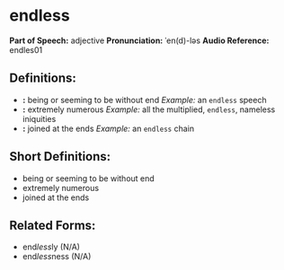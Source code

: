 # endless

**Part of Speech:** adjective
**Pronunciation:** ˈen(d)-ləs
**Audio Reference:** endles01

## Definitions:
- **:** being or seeming to be without end 
  *Example:* an `endless` speech
- **:** extremely numerous 
  *Example:* all the multiplied, `endless`, nameless iniquities
- **:** joined at the ends 
  *Example:* an `endless` chain

## Short Definitions:
- being or seeming to be without end
- extremely numerous
- joined at the ends

## Related Forms:
- end*less*ly (N/A)
- end*less*ness (N/A)
